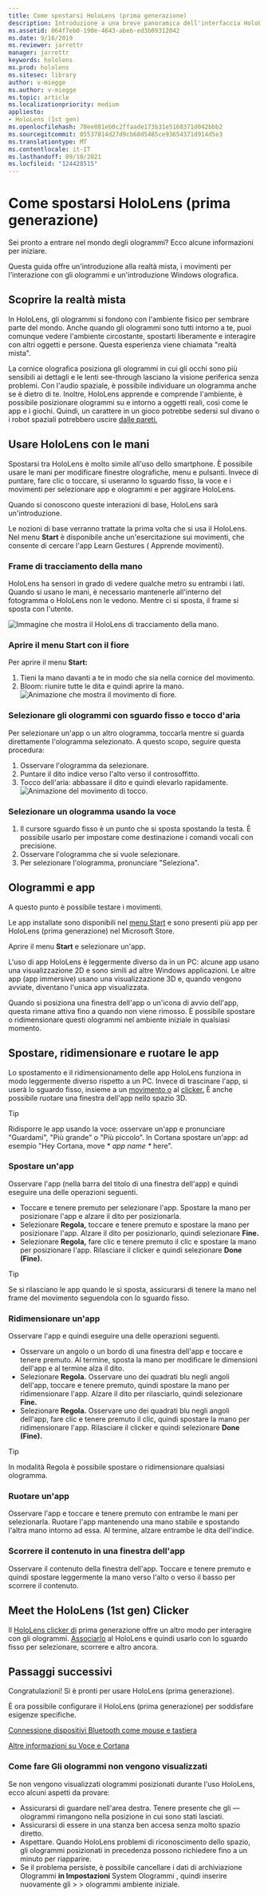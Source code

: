 ```yaml
---
title: Come spostarsi HoloLens (prima generazione)
description: Introduzione a una breve panoramica dell'interfaccia HoloLens (prima generazione), delle funzionalità di tracciamento delle mani e dell'uso di applicazioni olografiche.
ms.assetid: 064f7eb0-190e-4643-abeb-ed3b09312042
ms.date: 9/16/2019
ms.reviewer: jarrettr
manager: jarrettr
keywords: hololens
ms.prod: hololens
ms.sitesec: library
author: v-miegge
ms.author: v-miegge
ms.topic: article
ms.localizationpriority: medium
appliesto:
- HoloLens (1st gen)
ms.openlocfilehash: 70ee881eb0c2ffaade173b31e5168371d042bbb2
ms.sourcegitcommit: 05537014d27d9cb60d5485ce93654371d914d5e3
ms.translationtype: MT
ms.contentlocale: it-IT
ms.lasthandoff: 09/10/2021
ms.locfileid: "124428515"
---
```

# <a name="getting-around-hololens-1st-gen"></a>Come spostarsi HoloLens (prima generazione)

Sei pronto a entrare nel mondo degli ologrammi? Ecco alcune informazioni per iniziare.

Questa guida offre un'introduzione alla realtà mista, i movimenti per l'interazione con gli ologrammi e un'introduzione Windows olografica.

## <a name="discover-mixed-reality"></a>Scoprire la realtà mista

In HoloLens, gli ologrammi si fondono con l'ambiente fisico per sembrare parte del mondo. Anche quando gli ologrammi sono tutti intorno a te, puoi comunque vedere l'ambiente circostante, spostarti liberamente e interagire con altri oggetti e persone. Questa esperienza viene chiamata "realtà mista".

La cornice olografica posiziona gli ologrammi in cui gli occhi sono più sensibili ai dettagli e le lenti see-through lasciano la visione periferica senza problemi. Con l'audio spaziale, è possibile individuare un ologramma anche se è dietro di te. Inoltre, HoloLens apprende e comprende l'ambiente, è possibile posizionare ologrammi su e intorno a oggetti reali, così come le app e i giochi. Quindi, un carattere in un gioco potrebbe sedersi sul divano o i robot spaziali potrebbero uscire [dalle pareti.](https://www.microsoft.com/store/apps/9nblggh5fv3j)

## <a name="use-hololens-with-your-hands"></a>Usare HoloLens con le mani

Spostarsi tra HoloLens è molto simile all'uso dello smartphone. È possibile usare le mani per modificare finestre olografiche, menu e pulsanti.  Invece di puntare, fare clic o toccare, si [](hololens-cortana.md)useranno lo sguardo fisso, la voce e i movimenti per selezionare app e ologrammi e per aggirare HoloLens.

Quando si conoscono queste interazioni di base, HoloLens sarà un'introduzione.

Le nozioni di base verranno trattate la prima volta che si usa il HoloLens. Nel menu **Start** è disponibile anche un'esercitazione sui movimenti, che consente di cercare l'app Learn Gestures ( Apprende movimenti).

### <a name="the-hand-tracking-frame"></a>Frame di tracciamento della mano

HoloLens ha sensori in grado di vedere qualche metro su entrambi i lati. Quando si usano le mani, è necessario mantenerle all'interno del fotogramma o HoloLens non le vedono. Mentre ci si sposta, il frame si sposta con l'utente.  

![Immagine che mostra il HoloLens di tracciamento della mano.](./images/hololens-2-gesture-frame.png)

### <a name="open-the-start-menu-with-bloom"></a>Aprire il menu Start con il fiore

Per aprire il menu **Start:**

1. Tieni la mano davanti a te in modo che sia nella cornice del movimento.
1. Bloom: riunire tutte le dita e quindi aprire la mano.
  ![Animazione che mostra il movimento di fiore.](./images/hololens-bloom.gif)

### <a name="select-holograms-with-gaze-and-air-tap"></a>Selezionare gli ologrammi con sguardo fisso e tocco d'aria

Per selezionare un'app o un altro ologramma, toccarla mentre si guarda direttamente l'ologramma selezionato. A questo scopo, seguire questa procedura:

1. Osservare l'ologramma da selezionare.
1. Puntare il dito indice verso l'alto verso il controsoffitto.
1. Tocco dell'aria: abbassare il dito e quindi elevarlo rapidamente.
   ![Animazione del movimento di tocco.](./images/hololens-air-tap.gif)

### <a name="select-a-hologram-by-using-your-voice"></a>Selezionare un ologramma usando la voce

1. Il cursore sguardo fisso è un punto che si sposta spostando la testa. È possibile usarlo per impostare come destinazione i comandi vocali con precisione.
1. Osservare l'ologramma che si vuole selezionare.
1. Per selezionare l'ologramma, pronunciare "Seleziona".

## <a name="holograms-and-apps"></a>Ologrammi e app

A questo punto è possibile testare i movimenti.

Le app installate sono disponibili nel [menu Start](holographic-home.md) e sono presenti più app per HoloLens (prima generazione) nel Microsoft Store.

Aprire il menu **Start** e selezionare un'app.

L'uso di app HoloLens è leggermente diverso da in un PC: alcune app usano una visualizzazione 2D e sono simili ad altre Windows applicazioni. Le altre app (app immersive) usano una visualizzazione 3D e, quando vengono avviate, diventano l'unica app visualizzata.

Quando si posiziona una finestra dell'app o un'icona di avvio dell'app, questa rimane attiva fino a quando non viene rimosso. È possibile spostare o ridimensionare questi ologrammi nel ambiente iniziale in qualsiasi momento.

## <a name="move-resize-and-rotate-apps"></a>Spostare, ridimensionare e ruotare le app

Lo spostamento e il ridimensionamento delle app HoloLens funziona in modo leggermente diverso rispetto a un PC. Invece di trascinare l'app, si userà lo sguardo fisso, insieme a un [movimento o](https://support.microsoft.com/help/12644/hololens-use-gestures) al [clicker.](hololens1-clicker.md) È anche possibile ruotare una finestra dell'app nello spazio 3D.

> [!TIP]
> Ridisporre le app usando la voce: osservare un'app e pronunciare "Guardami", "Più grande" o "Più piccolo". In Cortana spostare un'app: ad esempio "Hey Cortana, move \* *app name \** here".

### <a name="move-an-app"></a>Spostare un'app

Osservare l'app (nella barra del titolo di una finestra dell'app) e quindi eseguire una delle operazioni seguenti.

- Toccare e tenere premuto per selezionare l'app. Spostare la mano per posizionare l'app e alzare il dito per posizionarla.
- Selezionare **Regola,** toccare e tenere premuto e spostare la mano per posizionare l'app. Alzare il dito per posizionarlo, quindi selezionare **Fine.**
- Selezionare **Regola,** fare clic e tenere premuto il clic e spostare la mano per posizionare l'app. Rilasciare il clicker e quindi selezionare **Done (Fine).**

> [!TIP]
> Se si rilasciano le app quando le si sposta, assicurarsi di tenere la mano nel frame del movimento seguendola con lo sguardo fisso.

### <a name="resize-an-app"></a>Ridimensionare un'app

Osservare l'app e quindi eseguire una delle operazioni seguenti.

- Osservare un angolo o un bordo di una finestra dell'app e toccare e tenere premuto. Al termine, sposta la mano per modificare le dimensioni dell'app e al termine alza il dito.
- Selezionare **Regola.** Osservare uno dei quadrati blu negli angoli dell'app, toccare e tenere premuto, quindi spostare la mano per ridimensionare l'app. Alzare il dito per rilasciarlo, quindi selezionare **Fine.**
- Selezionare **Regola.** Osservare uno dei quadrati blu negli angoli dell'app, fare clic e tenere premuto il clic, quindi spostare la mano per ridimensionare l'app. Rilasciare il clicker e quindi selezionare **Done (Fine).**

> [!TIP]
> In modalità Regola è possibile spostare o ridimensionare qualsiasi ologramma.

### <a name="rotate-an-app"></a>Ruotare un'app

Osservare l'app e toccare e tenere premuto con entrambe le mani per selezionarla. Ruotare l'app mantenendo una mano stabile e spostando l'altra mano intorno ad essa. Al termine, alzare entrambe le dita dell'indice.

### <a name="scroll-content-in-an-app-window"></a>Scorrere il contenuto in una finestra dell'app

Osservare il contenuto della finestra dell'app. Toccare e tenere premuto e quindi spostare leggermente la mano verso l'alto o verso il basso per scorrere il contenuto.

## <a name="meet-the-hololens-1st-gen-clicker"></a>Meet the HoloLens (1st gen) Clicker

Il [HoloLens clicker di](hololens1-clicker.md) prima generazione offre un altro modo per interagire con gli ologrammi. [Associarlo](hololens-connect-devices.md) al HoloLens e quindi usarlo con lo sguardo fisso per selezionare, scorrere e altro ancora.

## <a name="next-steps"></a>Passaggi successivi

Congratulazioni! Si è pronti per usare HoloLens (prima generazione).

È ora possibile configurare il HoloLens (prima generazione) per soddisfare esigenze specifiche.

[Connessione dispositivi Bluetooth come mouse e tastiera](hololens-connect-devices.md)

[Altre informazioni su Voce e Cortana](hololens-cortana.md)

### <a name="help-i-dont-see-my-holograms"></a>Come fare Gli ologrammi non vengono visualizzati

Se non vengono visualizzati ologrammi posizionati durante l'uso HoloLens, ecco alcuni aspetti da provare:

- Assicurarsi di guardare nell'area destra. Tenere presente che gli &mdash; ologrammi rimangono nella posizione in cui sono stati lasciati.
- Assicurarsi di essere in una stanza ben accesa senza molto spazio diretto.
- Aspettare. Quando HoloLens problemi di riconoscimento dello spazio, gli ologrammi posizionati in precedenza possono richiedere fino a un minuto per riapparire.
- Se il problema persiste, è possibile cancellare i dati di archiviazione Ologrammi **in Impostazioni** System Ologrammi , quindi inserire nuovamente gli  >    >  ologrammi ambiente iniziale.
